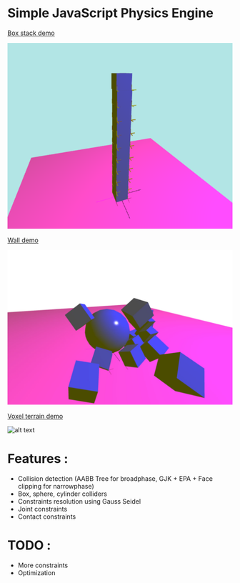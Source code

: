 # Simple JavaScript Physics Engine



[Box stack demo](https://romanppp.github.io/TypeScript-Physics-Engine/demo/stack/stack.html)

![alt text](images/result2.png)

[Wall demo](https://romanppp.github.io/TypeScript-Physics-Engine/demo/ball/ball.html)

![alt text](images/ball.jpg)

[Voxel terrain demo](https://romanppp.github.io/TypeScript-Physics-Engine/demo/voxels/voxels.html)

![alt text](images/voxls.jpg)


# Features : 
* Collision detection (AABB Tree for broadphase, GJK + EPA + Face clipping for narrowphase)
* Box, sphere, cylinder colliders
* Constraints resolution using Gauss Seidel
* Joint constraints
* Contact constraints
# TODO :
* More constraints
* Optimization
